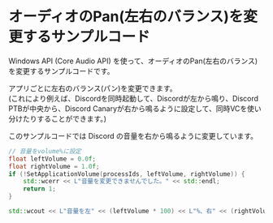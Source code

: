 # オーディオのPan(左右のバランス)を変更するサンプルコード

Windows API (Core Audio API) を使って、オーディオのPan(左右のバランス)を変更するサンプルコードです。

アプリごとに左右のバランス(パン)を変更できます。  
(これにより例えば、Discordを同時起動して、Discordが左から鳴り、Discord PTBが中央から、Discord Canaryが右から鳴るように設定して、同時VCを使い分けたりすることができます。)

このサンプルコードでは Discord の音量を右から鳴るように変更しています。

```cpp
// 音量をvolume%に設定
float leftVolume = 0.0f;
float rightVolume = 1.0f;
if (!SetApplicationVolume(processIds, leftVolume, rightVolume)) {
    std::wcerr << L"音量を変更できませんでした。" << std::endl;
    return 1;
}

std::wcout << L"音量を左" << (leftVolume * 100) << L"%、右" << (rightVolume * 100) << L"%に設定しました。" << std::endl;
```